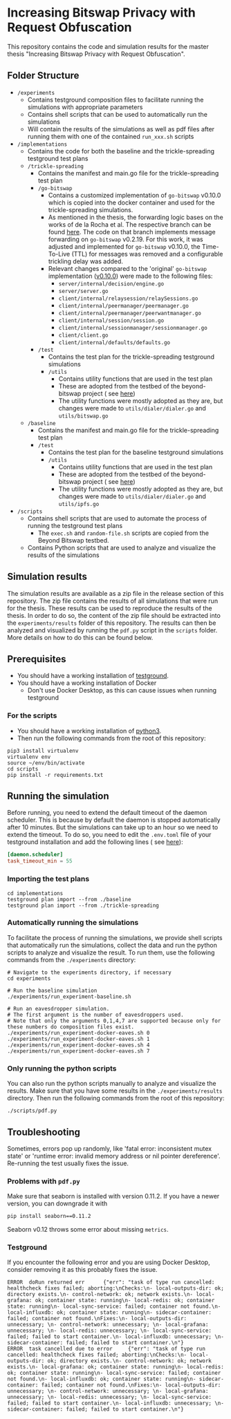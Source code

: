 # Increasing Bitswap Privacy with Request Obfuscation

This repository contains the code and simulation results for the master thesis "Increasing Bitswap Privacy with Request
Obfuscation".

## Folder Structure

- `/experiments`
    - Contains testground composition files to facilitate running the simulations with appropriate parameters
    - Contains shell scripts that can be used to automatically run the simulations
    - Will contain the results of the simulations as well as pdf files after running them with one of the
      contained `run_xxx.sh` scripts
- `/implementations`
    - Contains the code for both the baseline and the trickle-spreading testground test plans
    - `/trickle-spreading`
        - Contains the manifest and main.go file for the trickle-spreading test plan
        - `/go-bitswap`
            - Contains a customized implementation of `go-bitswap` v0.10.0 which is copied into the docker container and
              used for the trickle-spreading simulations.
            - As mentioned in the thesis, the forwarding logic bases on the works of de la Rocha et al.
              The respective branch can be found [here](https://github.com/adlrocha/go-bitswap/tree/feature/rfcBBL102).
              The code on that branch implements message forwarding on `go-bitswap` v0.2.19.
              For this work, it was adjusted and implemented for `go-bitswap` v0.10.0, the Time-To-Live (TTL) for
              messages was removed and a configurable trickling delay was added.
            - Relevant changes compared to the 'original' `go-bitswap`
              implementation ([v0.10.0](https://github.com/ipfs/go-bitswap/tree/v0.10.0)) were
              made to the following files:
                - `server/internal/decision/engine.go`
                - `server/server.go`
                - `client/internal/relaysession/relaySessions.go`
                - `client/internal/peermanager/peermanager.go`
                - `client/internal/peermanager/peerwantmanager.go`
                - `client/internal/session/session.go`
                - `client/internal/sessionmanager/sessionmanager.go`
                - `client/client.go`
                - `client/internal/defaults/defaults.go`
        - `/test`
            - Contains the test plan for the trickle-spreading testground simulations
            - `/utils`
                - Contains utility functions that are used in the test plan
                - These are adopted from the testbed of the beyond-bitswap project
                  (
                  see [here](https://github.com/protocol/beyond-bitswap/tree/0aa224c4944a9a3e49c39277bfb51e9a51422d54/testbed/testbed))
                - The utility functions were mostly adopted as they are, but changes were made
                  to `utils/dialer/dialer.go` and `utils/bitswap.go`
    - `/baseline`
        - Contains the manifest and main.go file for the trickle-spreading test plan
        - `/test`
            - Contains the test plan for the baseline testground simulations
            - `/utils`
                - Contains utility functions that are used in the test plan
                - These are adopted from the testbed of the beyond-bitswap project
                  (
                  see [here](https://github.com/protocol/beyond-bitswap/tree/0aa224c4944a9a3e49c39277bfb51e9a51422d54/testbed/testbed))
                - The utility functions were mostly adopted as they are, but changes were made
                  to `utils/dialer/dialer.go` and `utils/ipfs.go`
- `/scripts`
    - Contains shell scripts that are used to automate the process of running the testground test plans
      - The `exec.sh` and `random-file.sh` scripts are copied from the Beyond Bitswap testbed.
    - Contains Python scripts that are used to analyze and visualize the results of the simulations

## Simulation results

The simulation results are available as a zip file in the release section of this repository.
The zip file contains the results of all simulations that were run for the thesis.
These results can be used to reproduce the results of the thesis.
In order to do so, the content of the zip file should be extracted into the `experiments/results` folder of this repository.
The results can then be analyzed and visualized by running the `pdf.py` script in the `scripts` folder.
More details on how to do this can be found below.

## Prerequisites

- You should have a working installation of [testground](https://testground.github.io/docs/master/#/getting-started).
- You should have a working installation of Docker
    - Don't use Docker Desktop, as this can cause issues when running testground

### For the scripts

- You should have a working installation of [python3](https://www.python.org/downloads/).
- Then run the following commands from the root of this repository:

```shell
pip3 install virtualenv
virtualenv env
source ~/env/bin/activate
cd scripts
pip install -r requirements.txt
```

## Running the simulation

Before running, you need to extend the default timeout of the daemon scheduler.
This is because by default the daemon is stopped automatically after 10 minutes.
But the simulations can take up to an hour so we need to extend the timeout.
To do so, you need to edit the `.env.toml` file of your testground installation and add the following lines (
see [here](https://docs.testground.ai/getting-started#configuration-.env.toml)):

```toml
[daemon.scheduler]
task_timeout_min = 55
```

### Importing the test plans

```shell
cd implementations
testground plan import --from ./baseline
testground plan import --from ./trickle-spreading
```

### Automatically running the simulations

To facilitate the process of running the simulations, we provide shell scripts that automatically run the simulations,
collect the data and run the python scripts to analyze and visualize the result.
To run them, use the following commands from the `./experiments` directory:

```shell
# Navigate to the experiments directory, if necessary
cd experiments

# Run the baseline simulation
./experiments/run_experiment-baseline.sh

# Run an eavesdropper simulation. 
# The first argument is the number of eavesdroppers used. 
# Note that only the arguments 0,1,4,7 are supported because only for these numbers do composition files exist.
./experiments/run_experiment-docker-eaves.sh 0
./experiments/run_experiment-docker-eaves.sh 1
./experiments/run_experiment-docker-eaves.sh 4
./experiments/run_experiment-docker-eaves.sh 7
```

### Only running the python scripts

You can also run the python scripts manually to analyze and visualize the results.
Make sure that you have some results in the `./experiments/results` directory.
Then run the following commands from the root of this repository:

```shell
./scripts/pdf.py
```

## Troubleshooting

Sometimes, errors pop up randomly, like 'fatal error: inconsistent mutex state' or 'runtime error: invalid memory
address or nil pointer dereference'.
Re-running the test usually fixes the issue.

### Problems with `pdf.py`

Make sure that seaborn is installed with version 0.11.2. If you have a newer version, you can downgrade it with

```bash
pip install seaborn==0.11.2
```

Seaborn v0.12 throws some error about missing `metrics`.

### Testground

If you encounter the following error and you are using Docker Desktop, consider removing it as this probably fixes the
issue.

```shell
ERROR  doRun returned err      {"err": "task of type run cancelled: healthcheck fixes failed; aborting:\nChecks:\n- local-outputs-dir: ok; directory exists.\n- control-network: ok; network exists.\n- local-grafana: ok; container state: running\n- local-redis: ok; container state: running\n- local-sync-service: failed; container not found.\n- local-influxdb: ok; container state: running\n- sidecar-container: failed; container not found.\nFixes:\n- local-outputs-dir: unnecessary; \n- control-network: unnecessary; \n- local-grafana: unnecessary; \n- local-redis: unnecessary; \n- local-sync-service: failed; failed to start container.\n- local-influxdb: unnecessary; \n- sidecar-container: failed; failed to start container.\n"}
ERROR  task cancelled due to error     {"err": "task of type run cancelled: healthcheck fixes failed; aborting:\nChecks:\n- local-outputs-dir: ok; directory exists.\n- control-network: ok; network exists.\n- local-grafana: ok; container state: running\n- local-redis: ok; container state: running\n- local-sync-service: failed; container not found.\n- local-influxdb: ok; container state: running\n- sidecar-container: failed; container not found.\nFixes:\n- local-outputs-dir: unnecessary; \n- control-network: unnecessary; \n- local-grafana: unnecessary; \n- local-redis: unnecessary; \n- local-sync-service: failed; failed to start container.\n- local-influxdb: unnecessary; \n- sidecar-container: failed; failed to start container.\n"}
```